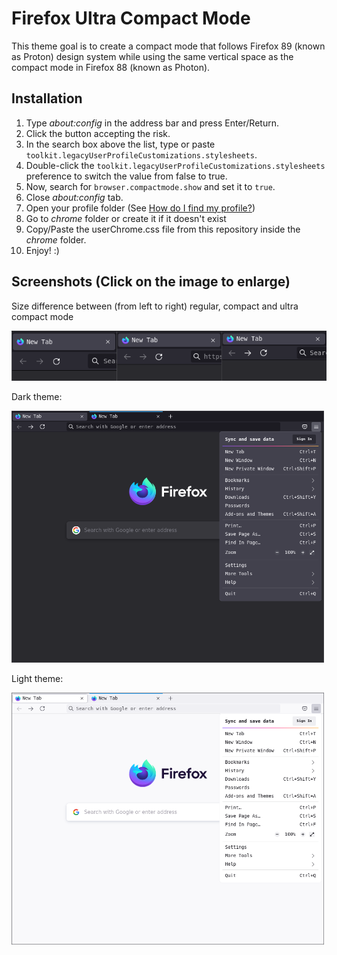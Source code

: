 # Firefox Ultra Compact Mode

This theme goal is to create a compact mode that follows Firefox 89 (known as
Proton) design system while using the same vertical space as the compact mode in
Firefox 88 (known as Photon).

## Installation

1. Type *about:config* in the address bar and press Enter/Return.
2. Click the button accepting the risk.
3. In the search box above the list, type or paste
   `toolkit.legacyUserProfileCustomizations.stylesheets`.
4. Double-click the `toolkit.legacyUserProfileCustomizations.stylesheets`
   preference to switch the value from false to true.
5. Now, search for `browser.compactmode.show` and set it to `true`.
6. Close *about:config* tab.
7. Open your profile folder (See [How do I find my profile?][profile])
8. Go to *chrome* folder or create it if it doesn't exist
9. Copy/Paste the userChrome.css file from this repository inside the *chrome*
   folder.
10. Enjoy! :)

## Screenshots (Click on the image to enlarge)

Size difference between (from left to right) regular, compact and ultra compact
mode

<img src="screenshots/ff-ultra-diff.png"
     alt="Size difference between regular, compact and ultra compact mode">

Dark theme:

<img src="screenshots/ff-ultra-dark.png"
     alt="Preview in dark mode"
     width="500">

Light theme:

<img src="screenshots/ff-ultra-light.png"
     alt="Preview in light mode"
     width="500">

[profile]: https://support.mozilla.org/en-US/kb/profiles-where-firefox-stores-user-data#w_how-do-i-find-my-profile
